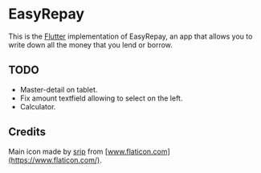 # EasyRepay

This is the [Flutter](https://flutter.dev) implementation of EasyRepay, an app that allows you to write down all the money that you lend or borrow.

## TODO

- Master-detail on tablet.
- Fix amount textfield allowing to select on the left.
- Calculator.

## Credits

Main icon made by [srip](https://www.flaticon.com/authors/srip) from [www.flaticon.com](https://www.flaticon.com/).
